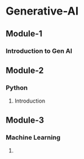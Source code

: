 # Generative-AI

## Module-1
### Introduction to Gen AI

## Module-2
### Python
1. Introduction

## Module-3
### Machine Learning
1. 
